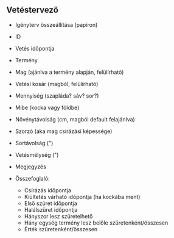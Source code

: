 ## Vetéstervező

- Igényterv összeállítása (papíron)

- ID
- Vetés időpontja
- Termény
- Mag (ajánlva a termény alapján, felülírható)
- Vetési kosár (magból, felülírható)
- Mennyiség (szapláda? sáv? sor?)
- Mibe (kocka vagy földbe)
- Növénytávolság (cm, magból default felajánlva)
- Szorzó (aka mag csírázási képessége)
- Sortávolság (")
- Vetésmélység (")
- Megjegyzés

- Összefoglaló:
    - Csírázás időpontja
    - Kiültetés várható időpontja (ha kockába ment)
    - Első szüret időpontja
    - Halálszüret időpontja
    - Hányszor lesz szüretelhető
    - Hány egység termény lesz belőle szüretenként/összesen
    - Érték szüretenként/összesen
